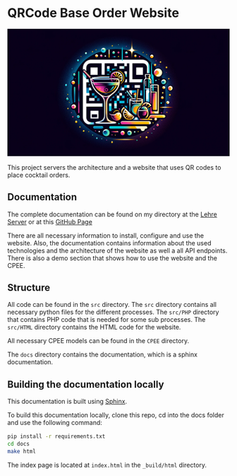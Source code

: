 # QRCode Base Order Website

![Example Image](docs/images/logo.webp)

This project servers the architecture and a website that uses QR codes to place cocktail orders.


Documentation
-------------

The complete documentation can be found on my directory at the [Lehre Server](https://lehre.bpm.in.tum.de/~ge56qon/docs/index.html) or at this
[GitHub Page](https://droptabl.github.io/qrcode-order-website/)


There are all necessary information to install, configure and use the website. 
Also, the documentation contains information about the used technologies and the architecture of the website as well a
all API endpoints.
There is also a demo section that shows how to use the website and the CPEE.

Structure
---------
All code can be found in the `src` directory.
The `src` directory contains all necessary python files for the different processes.
The `src/PHP` directory that contains PHP code that is needed for some sub 
processes.
The `src/HTML` directory contains the HTML code for the website.

All necessary CPEE models can be found in the `CPEE` directory.

The `docs` directory contains the documentation, which is a sphinx documentation.


Building the documentation locally
----------------------------------

This documentation is built using [Sphinx](http://www.sphinx-doc.org/en/master/).

To build this documentation locally, clone this repo, cd into the docs folder and use the following command:

```bash
pip install -r requirements.txt
cd docs
make html
```

The index page is located at `index.html` in the `_build/html` directory.